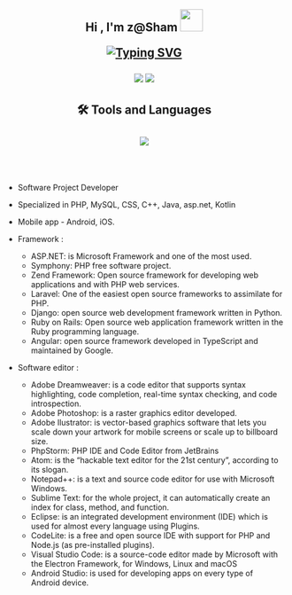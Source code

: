 <article class="markdown-body entry-content container-lg f5" itemprop="text">
<div class="markdown-heading" dir="auto"><h1 align="center" class="heading-element" dir="auto">Hi , I'm z@Sham <animated-image data-catalyst="" style="width: 35px;">
      <img src="https://media.giphy.com/media/hvRJCLFzcasrR4ia7z/giphy.gif" width="41" height="40" style="max-width: 50%; display: inline-block;" data-target="animated-image.originalImage">
<p align="center" dir="auto">
      <span class="AnimatedImagePlayer" data-target="animated-image.player" hidden="">
        <a data-target="animated-image.replacedLink" class="AnimatedImagePlayer-images" href="https://camo.githubusercontent.com/0c732027af8a28d138e3698181f7be7c9b97d443b4beb9c7ce8ec4cffc6b4767/68747470733a2f2f6d656469612e67697068792e636f6d2f6d656469612f6876524a434c467a6361737252346961377a2f67697068792e676966" target="_blank">
        
<p align="center" dir="auto">
<a href="https://git.io/typing-svg"><img src="https://readme-typing-svg.demolab.com?font=Fira+Code&pause=1000&color=FF8D20&center=true&random=true&width=1000&lines=Computer+Programmer;Machine+Learning+Software;Android+Developer;Data+Software;Cloud+Engineer;Backend+Developer;Full+Stack+Developer;Graduate+of+Universiti+Industri+Selangor+(UNiSEL);Graduate+of+Universiti+Teknologi+Malaysia+(UTM);Always+learning+new+thing" alt="Typing SVG" /></a>

<p align="center" dir="auto">
  <a href="mailto:tomyagung@gmail.com"><img src="https://img.shields.io/badge/gmail-%23EA4335.svg?style=plastic&amp;logo=gmail&amp;logoColor=white" style="max-width: 100%;"></a>
  <a href="https://www.linkedin.com/in/zurisham-yunus-31721a3b/" rel="nofollow"><img src="https://img.shields.io/badge/linkedin-%230A66C2.svg?style=plastic&amp;logo=linkedin&amp;logoColor=white" style="max-width: 100%;"></a>
</p>

<div class="markdown-heading" dir="auto"><h4 class="heading-element" dir="auto">🛠️ Tools and Languages</h4>
<p align="center">
    <img src="https://skillicons.dev/icons?i=laravel,ps,php,wordpress,mysql,java,js,jquery,kotlin,docker,html,htmx,c,cpp,visualstudio,vscode,androidstudio,nginx,nodejs,npm,raspberrypi,bootstrap,css,discord,discordjs,eclipse,firebase,git,github,gmail,powershell,py,sublime,svg" />
</p></div>
<p align="center" dir="auto">

</p>
<p align="center" dir="auto">&nbsp;</p>
<span class="AnimatedImagePlayer-controls" data-target="animated-image.controls" hidden=""><svg aria-hidden="true" class="octicon" xmlns="http://www.w3.org/2000/svg" viewBox="0 0 16 16" width="16" height="16">
    <path fill-rule="evenodd" d="M10.604 1h4.146a.25.25 0 01.25.25v4.146a.25.25 0 01-.427.177L13.03 4.03 9.28 7.78a.75.75 0 01-1.06-1.06l3.75-3.75-1.543-1.543A.25.25 0 0110.604 1zM3.75 2A1.75 1.75 0 002 3.75v8.5c0 .966.784 1.75 1.75 1.75h8.5A1.75 1.75 0 0014 12.25v-3.5a.75.75 0 00-1.5 0v3.5a.25.25 0 01-.25.25h-8.5a.25.25 0 01-.25-.25v-8.5a.25.25 0 01.25-.25h3.5a.75.75 0 000-1.5h-3.5z"></path>
            </svg>
      </span>
      </span></animated-image></p>
</article>

- Software Project Developer 

- Specialized in PHP, MySQL, CSS, C++, Java, asp.net, Kotlin

- Mobile app - Android, iOS.

- Framework :
  
  * ASP.NET: is Microsoft Framework and one of the most used.
  * Symphony: PHP free software project.
  * Zend Framework: Open source framework for developing web applications and with PHP web services.
  * Laravel: One of the easiest open source frameworks to assimilate for PHP.
  * Django: open source web development framework written in Python.
  * Ruby on Rails: Open source web application framework written in the Ruby programming language.
  * Angular: open source framework developed in TypeScript and maintained by Google.

- Software editor :

  * Adobe Dreamweaver: is a code editor that supports syntax highlighting, code completion, real-time syntax checking, and code introspection.
  * Adobe Photoshop: is a raster graphics editor developed.
  * Adobe Ilustrator: is vector-based graphics software that lets you scale down your artwork for mobile screens or scale up to billboard size.
  * PhpStorm: PHP IDE and Code Editor from JetBrains
  * Atom: is the “hackable text editor for the 21st century”, according to its slogan.
  * Notepad++: is a text and source code editor for use with Microsoft Windows.
  * Sublime Text: for the whole project, it can automatically create an index for class, method, and function.
  * Eclipse: is an integrated development environment (IDE) which is used for almost every language using Plugins.
  * CodeLite:  is a free and open source IDE with support for PHP and Node.js (as pre-installed plugins).
  * Visual Studio Code: is a source-code editor made by Microsoft with the Electron Framework, for Windows, Linux and macOS
  * Android Studio: is used for developing apps on every type of Android device.




<!---
zsham/zsham is a ✨ special ✨ repository because its `README.md` (this file) appears on your GitHub profile.
You can click the Preview link to take a look at your changes.
--->
